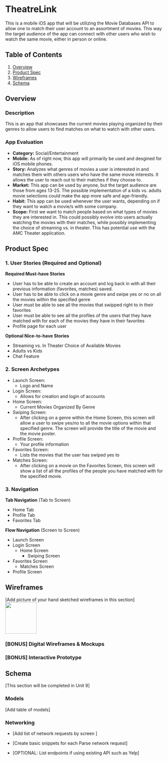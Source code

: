 # TheatreLink
This is a mobile iOS app that will be utilizing the Movie Databases API to allow one to match their user account to an assortment of movies. This way the target audience of the app can connect with other users who wish to watch the same movie, either in person or online. 

## Table of Contents
1. [Overview](#Overview)
1. [Product Spec](#Product-Spec)
1. [Wireframes](#Wireframes)
2. [Schema](#Schema)

## Overview
### Description
This is an app that showcases the current movies playing organized by their genres to allow users to find matches on what to watch with other users.

### App Evaluation
- **Category:** Social/Entertainment 
- **Mobile:** As of right now, this app will primarily be used and desgined for iOS mobile phones. 
- **Story:** Analyzes what genres of movies a user is interested in and matches them with others users who have the same movie interests. It allows the user to reach out to their matches if they choose to.
- **Market:** This app can be used by anyone, but the target audience are those from ages 13-25. The possible implementation of a kids vs. adults movie selections could make the app more safe and age-friendly. 
- **Habit:** This app can be used whenever the user wants, depending on if they want to watch a movie/s with some company.
- **Scope:** First we want to match people based on what types of movies they are interested in. This could possibly evolve into users actually watching the movies with their matches, while possibly implementing the choice of streaming vs. in theater. This has potential use with the AMC Theater application.

## Product Spec

### 1. User Stories (Required and Optional)

**Required Must-have Stories**

* User has to be able to create an account and log back in with all their previous information (favorites, matches) saved.
* User has to be able to click on a movie genre and swipe yes or no on all the movies within the specified genre
* User must be able to see all the movies that swipped right to in their favorites
* User must be able to see all the profiles of the users that they have matched with for each of the movies they have in their favorites
* Profile page for each user 

**Optional Nice-to-have Stories**
* Streaming vs. In Theater Choice of Available Movies
* Adults vs Kids 
* Chat Feature

### 2. Screen Archetypes

* Launch Screen: 
  * Logo and Name 
* Login Screen: 
  * Allows for creation and login of accounts
* Home Screen: 
  * Current Movies Organized By Genre
* Swiping Screen: 
  * After clicking on a genre within the Home Screen, this screen will allow a user to swipe yes/no to all the movie options within that specified genre. The screen will provide the title of the movie and the movie poster.
* Profile Screen: 
  * Your profile information 
* Favorites Screen: 
  * Lists the movies that the user has swiped yes to  
* Matches Screen: 
  * After clicking on a movie on the Favorites Screen, this screen will show a list of all the profiles of the people you have matched with for the specified movie.

### 3. Navigation

**Tab Navigation** (Tab to Screen)

* Home Tab
* Profile Tab
* Favorites Tab

**Flow Navigation** (Screen to Screen)

* Launch Screen
* Login Screen
   * Home Screen
     * Swiping Screen
* Favorites Screen
   * Matches Screen
* Profile Screen

## Wireframes
[Add picture of your hand sketched wireframes in this section]
<img src="https://github.com/https-github-com-TheatreLink/TheatreLink/blob/main/wireframes/launchScreen.png" width=100>


### [BONUS] Digital Wireframes & Mockups

### [BONUS] Interactive Prototype

## Schema 
[This section will be completed in Unit 9]

### Models
[Add table of models]

### Networking
- [Add list of network requests by screen ]
- [Create basic snippets for each Parse network request]

- [OPTIONAL: List endpoints if using existing API such as Yelp]
